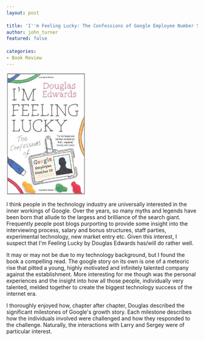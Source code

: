 ```yaml
---
layout: post

title: 'I''m Feeling Lucky: The Confessions of Google Employee Number 59'
author: john_turner
featured: false

categories:
- Book Review
---
```


<img src="/assets/img/post/2011-11-09-im-feeling-lucky-the-confessions-of-google-employee-number-59/book-cover.jpg" class="pull-left img-fluid img-thumbnail mr-3"/>

I think people in the technology industry are universally interested in the inner workings of Google. Over the years, so many myths and legends have been born that allude to the largess and brilliance of the search giant. Frequently people post blogs purporting to provide some insight into the interviewing process, salary and bonus structures, staff parties, experimental technology, new market entry etc. Given this interest, I suspect that I'm Feeling Lucky by Douglas Edwards has/will do rather well.

It may or may not be due to my technology background, but I found the book a compelling read. The google story on its own is one of a meteoric rise that pitted a young, highly motivated and infinitely talented company against the establishment. More interesting for me though was the personal experiences and the insight into how all those people, individually very talented, melded together to create the biggest technology success of the internet era.

I thoroughly enjoyed how, chapter after chapter, Douglas described the significant milestones of Google's growth story. Each milestone describes how the individuals involved were challenged and how they responded to the challenge. Naturally, the interactions with Larry and Sergey were of particular interest.
